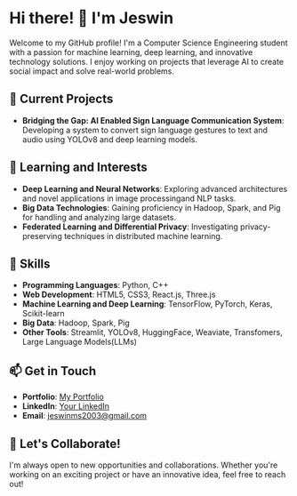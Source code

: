# Hi there! 👋 I'm Jeswin

Welcome to my GitHub profile! I'm a Computer Science Engineering student with a passion for machine learning, deep learning, and innovative technology solutions. I enjoy working on projects that leverage AI to create social impact and solve real-world problems.

## 🔭 Current Projects
- **Bridging the Gap: AI Enabled Sign Language Communication System**: Developing a system to convert sign language gestures to text and audio using YOLOv8 and deep learning models.
<!-- - **Visual Product Recommendations for E-commerce**: Leveraging generative AI models like LLaVA and CLIP for scalable, cloud-based visual product retrieval and recommendations.
!-->
## 🌱 Learning and Interests
- **Deep Learning and Neural Networks**: Exploring advanced architectures and novel applications in image processingand NLP tasks.
- **Big Data Technologies**: Gaining proficiency in Hadoop, Spark, and Pig for handling and analyzing large datasets.
- **Federated Learning and Differential Privacy**: Investigating privacy-preserving techniques in distributed machine learning.

## 🚀 Skills
- **Programming Languages**: Python, C++
- **Web Development**: HTML5, CSS3, React.js, Three.js
- **Machine Learning and Deep Learning**: TensorFlow, PyTorch, Keras, Scikit-learn
- **Big Data**: Hadoop, Spark, Pig
- **Other Tools**: Streamlit, YOLOv8, HuggingFace, Weaviate, Transfomers, Large Language Models(LLMs)

## 📫 Get in Touch
- **Portfolio**: [My Portfolio](https://jeswin-ms-portfolio.vercel.app/)
- **LinkedIn**: [Your LinkedIn](https://www.linkedin.com/in/jeswin-ms-5a347a237/)
- **Email**: jeswinms2003@gmail.com

## 💬 Let's Collaborate!
I'm always open to new opportunities and collaborations. Whether you're working on an exciting project or have an innovative idea, feel free to reach out!

